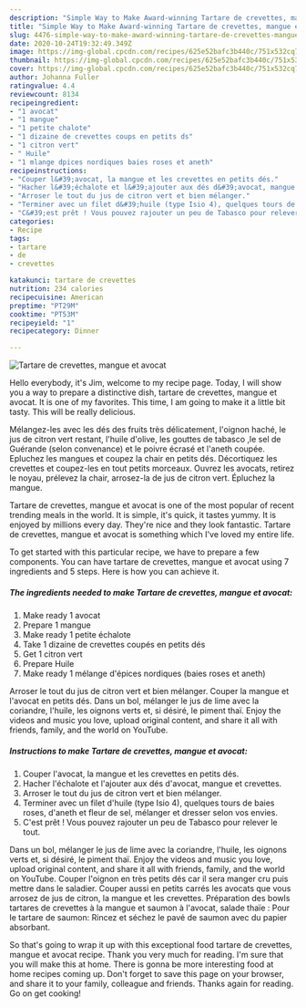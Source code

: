 ```yaml
---
description: "Simple Way to Make Award-winning Tartare de crevettes, mangue et avocat"
title: "Simple Way to Make Award-winning Tartare de crevettes, mangue et avocat"
slug: 4476-simple-way-to-make-award-winning-tartare-de-crevettes-mangue-et-avocat
date: 2020-10-24T19:32:49.349Z
image: https://img-global.cpcdn.com/recipes/625e52bafc3b440c/751x532cq70/tartare-de-crevettes-mangue-et-avocat-photo-principale-de-la-recette.jpg
thumbnail: https://img-global.cpcdn.com/recipes/625e52bafc3b440c/751x532cq70/tartare-de-crevettes-mangue-et-avocat-photo-principale-de-la-recette.jpg
cover: https://img-global.cpcdn.com/recipes/625e52bafc3b440c/751x532cq70/tartare-de-crevettes-mangue-et-avocat-photo-principale-de-la-recette.jpg
author: Johanna Fuller
ratingvalue: 4.4
reviewcount: 8134
recipeingredient:
- "1 avocat"
- "1 mangue"
- "1 petite chalote"
- "1 dizaine de crevettes coups en petits ds"
- "1 citron vert"
- " Huile"
- "1 mlange dpices nordiques baies roses et aneth"
recipeinstructions:
- "Couper l&#39;avocat, la mangue et les crevettes en petits dés."
- "Hacher l&#39;échalote et l&#39;ajouter aux dés d&#39;avocat, mangue et crevettes."
- "Arroser le tout du jus de citron vert et bien mélanger."
- "Terminer avec un filet d&#39;huile (type Isio 4), quelques tours de baies roses, d&#39;aneth et fleur de sel, mélanger et dresser selon vos envies."
- "C&#39;est prêt ! Vous pouvez rajouter un peu de Tabasco pour relever le tout."
categories:
- Recipe
tags:
- tartare
- de
- crevettes

katakunci: tartare de crevettes 
nutrition: 234 calories
recipecuisine: American
preptime: "PT29M"
cooktime: "PT53M"
recipeyield: "1"
recipecategory: Dinner

---
```



![Tartare de crevettes, mangue et avocat](https://img-global.cpcdn.com/recipes/625e52bafc3b440c/751x532cq70/tartare-de-crevettes-mangue-et-avocat-photo-principale-de-la-recette.jpg)

Hello everybody, it's Jim, welcome to my recipe page. Today, I will show you a way to prepare a distinctive dish, tartare de crevettes, mangue et avocat. It is one of my favorites. This time, I am going to make it a little bit tasty. This will be really delicious.

Mélangez-les avec les dés des fruits très délicatement, l&#39;oignon haché, le jus de citron vert restant, l&#39;huile d&#39;olive, les gouttes de tabasco ,le sel de Guérande (selon convenance) et le poivre écrasé et l&#39;aneth coupée. Epluchez les mangues et coupez la chair en petits dés. Décortiquez les crevettes et coupez-les en tout petits morceaux. Ouvrez les avocats, retirez le noyau, prélevez la chair, arrosez-la de jus de citron vert. Épluchez la mangue.

Tartare de crevettes, mangue et avocat is one of the most popular of recent trending meals in the world. It is simple, it's quick, it tastes yummy. It is enjoyed by millions every day. They're nice and they look fantastic. Tartare de crevettes, mangue et avocat is something which I've loved my entire life.


To get started with this particular recipe, we have to prepare a few components. You can have tartare de crevettes, mangue et avocat using 7 ingredients and 5 steps. Here is how you can achieve it.

<!--inarticleads1-->

##### The ingredients needed to make Tartare de crevettes, mangue et avocat:

1. Make ready 1 avocat
1. Prepare 1 mangue
1. Make ready 1 petite échalote
1. Take 1 dizaine de crevettes coupés en petits dés
1. Get 1 citron vert
1. Prepare  Huile
1. Make ready 1 mélange d&#39;épices nordiques (baies roses et aneth)


Arroser le tout du jus de citron vert et bien mélanger. Couper la mangue et l&#39;avocat en petits dés. Dans un bol, mélanger le jus de lime avec la coriandre, l&#39;huile, les oignons verts et, si désiré, le piment thaï. Enjoy the videos and music you love, upload original content, and share it all with friends, family, and the world on YouTube. 

<!--inarticleads2-->

##### Instructions to make Tartare de crevettes, mangue et avocat:

1. Couper l&#39;avocat, la mangue et les crevettes en petits dés.
1. Hacher l&#39;échalote et l&#39;ajouter aux dés d&#39;avocat, mangue et crevettes.
1. Arroser le tout du jus de citron vert et bien mélanger.
1. Terminer avec un filet d&#39;huile (type Isio 4), quelques tours de baies roses, d&#39;aneth et fleur de sel, mélanger et dresser selon vos envies.
1. C&#39;est prêt ! Vous pouvez rajouter un peu de Tabasco pour relever le tout.


Dans un bol, mélanger le jus de lime avec la coriandre, l&#39;huile, les oignons verts et, si désiré, le piment thaï. Enjoy the videos and music you love, upload original content, and share it all with friends, family, and the world on YouTube. Couper l&#39;oignon en très petits dés car il sera manger cru puis mettre dans le saladier. Couper aussi en petits carrés les avocats que vous arrosez de jus de citron, la mangue et les crevettes. Préparation des bowls tartares de crevettes à la mangue et saumon à l&#39;avocat, salade thaïe : Pour le tartare de saumon: Rincez et séchez le pavé de saumon avec du papier absorbant. 

So that's going to wrap it up with this exceptional food tartare de crevettes, mangue et avocat recipe. Thank you very much for reading. I'm sure that you will make this at home. There is gonna be more interesting food at home recipes coming up. Don't forget to save this page on your browser, and share it to your family, colleague and friends. Thanks again for reading. Go on get cooking!
